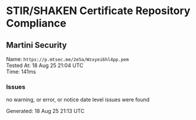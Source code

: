 # STIR/SHAKEN Certificate Repository Compliance

## Martini Security

Name: `https://p.mtsec.me/2e5a/Wzxyei6hl4pp.pem`\
Tested At: 18 Aug 25 21:04 UTC\
Time: 141ms

### Issues

no warning, or error, or notice date level issues were found

Generated: 18 Aug 25 21:13 UTC